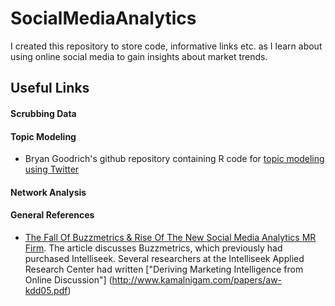 # SocialMediaAnalytics


I created this repository to store code, informative links etc. as I learn about using online social media to gain insights about market trends.

## Useful Links
#### Scrubbing Data
#### Topic Modeling
* Bryan Goodrich's github repository containing R code for [topic modeling using Twitter](https://gist.github.com/bryangoodrich/7b5ef683ce8db592669e)
#### Network Analysis
#### General References
* [The Fall Of Buzzmetrics & Rise Of The New Social Media Analytics MR Firm](http://www.greenbookblog.org/2013/04/22/the-fall-of-buzzmetrics-rise-of-the-new-social-media-analytics-mr-firms/).  The article discusses Buzzmetrics, which previously had purchased Intelliseek.  Several researchers at the Intelliseek Applied Research Center had written ["Deriving Marketing Intelligence from Online Discussion"] (http://www.kamalnigam.com/papers/aw-kdd05.pdf)
